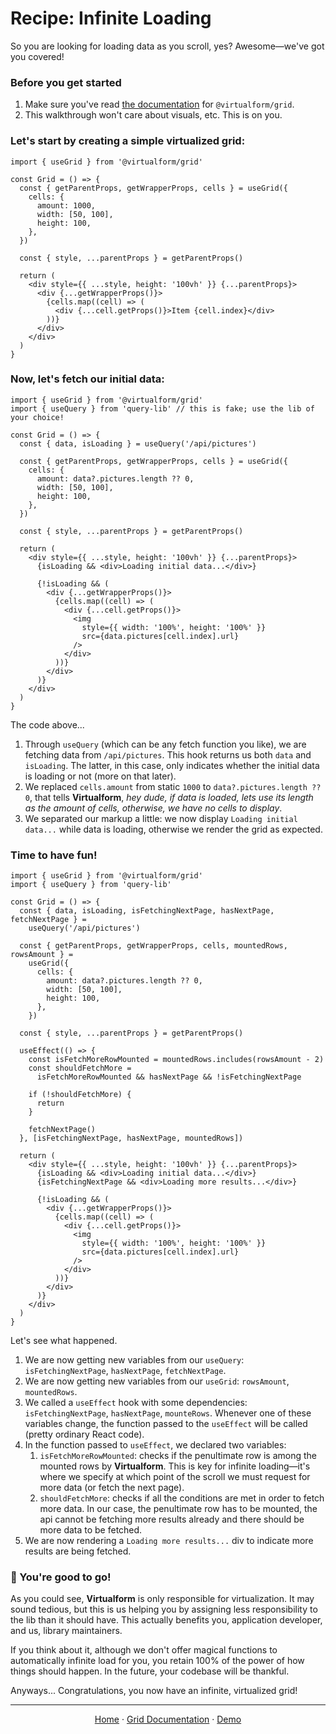 # Recipe: Infinite Loading

So you are looking for loading data as you scroll, yes? Awesome&mdash;we've got you covered!

### Before you get started

1. Make sure you've read [the documentation](/packages/grid/) for `@virtualform/grid`.
2. This walkthrough won't care about visuals, etc. This is on you.

### Let's start by creating a simple virtualized grid:

```tsx
import { useGrid } from '@virtualform/grid'

const Grid = () => {
  const { getParentProps, getWrapperProps, cells } = useGrid({
    cells: {
      amount: 1000,
      width: [50, 100],
      height: 100,
    },
  })

  const { style, ...parentProps } = getParentProps()

  return (
    <div style={{ ...style, height: '100vh' }} {...parentProps}>
      <div {...getWrapperProps()}>
        {cells.map((cell) => (
          <div {...cell.getProps()}>Item {cell.index}</div>
        ))}
      </div>
    </div>
  )
}
```

### Now, let's fetch our initial data:

```tsx
import { useGrid } from '@virtualform/grid'
import { useQuery } from 'query-lib' // this is fake; use the lib of your choice!

const Grid = () => {
  const { data, isLoading } = useQuery('/api/pictures')

  const { getParentProps, getWrapperProps, cells } = useGrid({
    cells: {
      amount: data?.pictures.length ?? 0,
      width: [50, 100],
      height: 100,
    },
  })

  const { style, ...parentProps } = getParentProps()

  return (
    <div style={{ ...style, height: '100vh' }} {...parentProps}>
      {isLoading && <div>Loading initial data...</div>}

      {!isLoading && (
        <div {...getWrapperProps()}>
          {cells.map((cell) => (
            <div {...cell.getProps()}>
              <img
                style={{ width: '100%', height: '100%' }}
                src={data.pictures[cell.index].url}
              />
            </div>
          ))}
        </div>
      )}
    </div>
  )
}
```

The code above...

1. Through `useQuery` (which can be any fetch function you like), we are fetching data from `/api/pictures`. This hook returns us both `data` and `isLoading`. The latter, in this case, only indicates whether the initial data is loading or not (more on that later).
2. We replaced `cells.amount` from static `1000` to `data?.pictures.length ?? 0`, that tells **Virtualform**, _hey dude, if data is loaded, lets use its length as the amount of cells, otherwise, we have no cells to display_.
3. We separated our markup a little: we now display `Loading initial data...` while data is loading, otherwise we render the grid as expected.

### Time to have fun!

```tsx
import { useGrid } from '@virtualform/grid'
import { useQuery } from 'query-lib'

const Grid = () => {
  const { data, isLoading, isFetchingNextPage, hasNextPage, fetchNextPage } =
    useQuery('/api/pictures')

  const { getParentProps, getWrapperProps, cells, mountedRows, rowsAmount } =
    useGrid({
      cells: {
        amount: data?.pictures.length ?? 0,
        width: [50, 100],
        height: 100,
      },
    })

  const { style, ...parentProps } = getParentProps()

  useEffect(() => {
    const isFetchMoreRowMounted = mountedRows.includes(rowsAmount - 2)
    const shouldFetchMore =
      isFetchMoreRowMounted && hasNextPage && !isFetchingNextPage

    if (!shouldFetchMore) {
      return
    }

    fetchNextPage()
  }, [isFetchingNextPage, hasNextPage, mountedRows])

  return (
    <div style={{ ...style, height: '100vh' }} {...parentProps}>
      {isLoading && <div>Loading initial data...</div>}
      {isFetchingNextPage && <div>Loading more results...</div>}

      {!isLoading && (
        <div {...getWrapperProps()}>
          {cells.map((cell) => (
            <div {...cell.getProps()}>
              <img
                style={{ width: '100%', height: '100%' }}
                src={data.pictures[cell.index].url}
              />
            </div>
          ))}
        </div>
      )}
    </div>
  )
}
```

Let's see what happened.

1. We are now getting new variables from our `useQuery`: `isFetchingNextPage`, `hasNextPage`, `fetchNextPage`.
2. We are now getting new variables from our `useGrid`: `rowsAmount`, `mountedRows`.
3. We called a `useEffect` hook with some dependencies: `isFetchingNextPage`, `hasNextPage`, `mounteRows`. Whenever one of these variables change, the function passed to the `useEffect` will be called (pretty ordinary React code).
4. In the function passed to `useEffect`, we declared two variables:
   1. `isFetchMoreRowMounted`: checks if the penultimate row is among the mounted rows by **Virtualform**. This is key for infinite loading&mdash;it's where we specify at which point of the scroll we must request for more data (or fetch the next page).
   2. `shouldFetchMore`: checks if all the conditions are met in order to fetch more data. In our case, the penultimate row has to be mounted, the api cannot be fetching more results already and there should be more data to be fetched.
5. We are now rendering a `Loading more results...` div to indicate more results are being fetched.

### 🚀 You're good to go!

As you could see, **Virtualform** is only responsible for virtualization. It may sound tedious, but this is us helping you by assigning less responsibility to the lib than it should have. This actually benefits you, application developer, and us, library maintainers.

If you think about it, although we don't offer magical functions to automatically infinite load for you, you retain 100% of the power of how things should happen. In the future, your codebase will be thankful.

Anyways... Congratulations, you now have an infinite, virtualized grid!

---

<div align="center">

[Home](https://github.com/chiefGui/virtualform) · [Grid Documentation](/packages/grid) · [Demo](https://virtualform.vercel.app)

</div>

